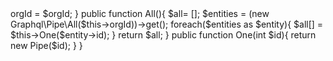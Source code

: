 <?php
namespace Clientedigital\Pipefy;

use Clientedigital\Pipefy\Graphql;
use Clientedigital\Pipefy\Entity;
//use Clientedigital\Pipefy\Filter;


class Pipes
{

    private array $pipes = [];
    private int $orgId;

    public function __construct(int $orgId)
    {
        $this->orgId = $orgId;
    }

    public function All(){
        $all= [];
        $entities = (new Graphql\Pipe\All($this->orgId))->get(); 
        foreach($entities as $entity){
            $all[] = $this->One($entity->id);
        }
        return $all;
    }

    public function One(int $id){
        return new Pipe($id);
    }
} 
